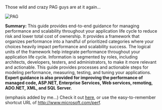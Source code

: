 Those wild and crazy PAG guys are at it again...

<img alt="PAG" hspace="0" src="http://msdn.microsoft.com/library/en-us/dnpag/html/pponline.gif" align="baseline" border="0" />
				  

				  
**Summary:** This guide provides end-to-end guidance for managing performance and scalability throughout your application life cycle to reduce risk and lower total cost of ownership. It provides a framework that organizes performance into a handful of prioritized categories where your choices heavily impact performance and scalability success. The logical units of the framework help integrate performance throughout your application life cycle. Information is segmented by roles, including architects, developers, testers, and administrators, to make it more relevant and actionable. This guide provides processes and actionable steps for modeling performance, measuring, testing, and tuning your applications. **Expert guidance is also provided for improving the performance of managed code, ASP.NET, Enterprise Services, Web services, remoting, ADO.NET, XML, and SQL Server.**

(emphasis added by me...) Check it out [here](http://msdn.microsoft.com/library/default.asp?url=/library/en-us/dnpag/html/scalenet.asp), or use the easy-to-remember shortcut URL of <http://www.microsoft.com/perf>.

 